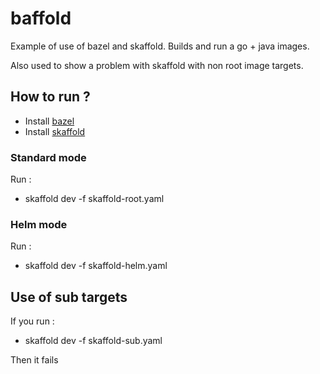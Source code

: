 # baffold

Example of use of bazel and skaffold.
Builds and run a go + java images.

Also used to show a problem with skaffold with non root image targets.

## How to run ?

 * Install [bazel](https://bazel.build/)
 * Install [skaffold](https://github.com/GoogleContainerTools/skaffold)

### Standard mode

Run :
 * skaffold dev -f skaffold-root.yaml

### Helm mode

Run :
 * skaffold dev -f skaffold-helm.yaml

## Use of sub targets

If you run :
 * skaffold dev -f skaffold-sub.yaml

Then it fails
